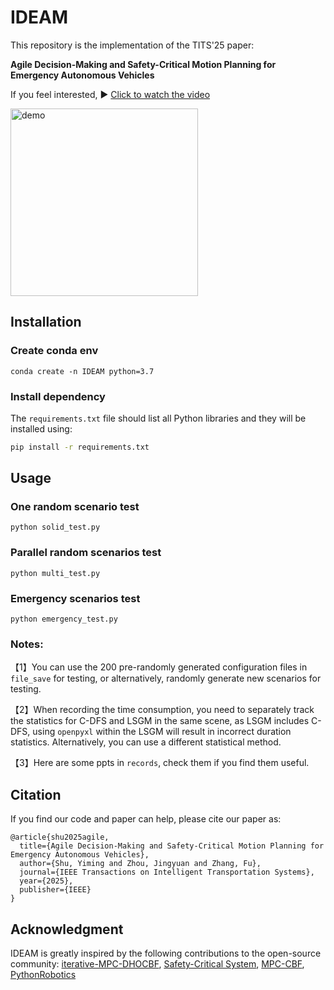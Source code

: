 # IDEAM

This repository is the implementation of the TITS'25 paper:

**Agile Decision-Making and Safety-Critical Motion Planning for Emergency Autonomous Vehicles**

If you feel interested, ▶️ [Click to watch the video](https://www.youtube.com/watch?v=873BZoQSf-Q)

<img src="assets/demo.gif" alt="demo" width="300" height="auto" />

## Installation

### Create conda env

```shell
conda create -n IDEAM python=3.7
```

### Install dependency

The `requirements.txt` file should list all Python libraries and they will be installed using:

```bash
pip install -r requirements.txt
```



## Usage

### **One random scenario test** 

```shell
python solid_test.py
```

### **Parallel random scenarios test** 

```shell
python multi_test.py
```

### Emergency scenarios test

```shell
python emergency_test.py
```

### Notes:

【1】You can use the 200 pre-randomly generated configuration files in `file_save` for testing, or alternatively, randomly generate new scenarios for testing.

【2】When recording the time consumption, you need to separately track the statistics for C-DFS and LSGM in the same scene, as LSGM includes C-DFS, using `openpyxl` within the LSGM will result in incorrect duration statistics. Alternatively, you can use a different statistical method.

【3】Here are some ppts in `records`,  check them if you find them useful.

## Citation

If you find our code and paper can help, please cite our paper as:

```
@article{shu2025agile,
  title={Agile Decision-Making and Safety-Critical Motion Planning for Emergency Autonomous Vehicles},
  author={Shu, Yiming and Zhou, Jingyuan and Zhang, Fu},
  journal={IEEE Transactions on Intelligent Transportation Systems},
  year={2025},
  publisher={IEEE}
}
```



## Acknowledgment

IDEAM is greatly inspired by the following contributions to the open-source community: [iterative-MPC-DHOCBF](https://github.com/ShockLeo/Iterative-MPC-DHOCBF.git), [Safety-Critical System](https://github.com/YimingShu-teay/Safety-critical-Decision-making-and-Control.git), [MPC-CBF](https://github.com/HybridRobotics/MPC-CBF.git), [PythonRobotics](https://github.com/AtsushiSakai/PythonRobotics.git)

